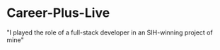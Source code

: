 # Career-Plus-Live
 "I played the role of a full-stack developer in an SIH-winning project of mine"
